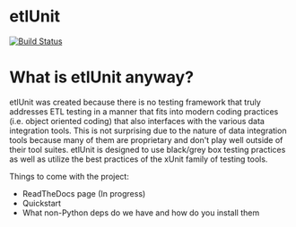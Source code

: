 etlUnit
=======

[![Build Status](https://travis-ci.org/dbaAlex/etlUnit.png?branch=develop)](https://travis-ci.org/dbaAlex/etlUnit)

What is etlUnit anyway?
=======

etlUnit was created because there is no testing framework that truly addresses ETL testing in a manner that fits into
modern coding practices (i.e. object oriented coding) that also interfaces with the various data integration tools.
This is not surprising due to the nature of data integration tools because many of them are proprietary and don't play
 well outside of their tool suites.  etlUnit is designed to use black/grey box testing practices as well as utilize the
 best practices of the xUnit family of testing tools.

Things to come with the project:
* ReadTheDocs page (In progress)
* Quickstart
* What non-Python deps do we have and how do you install them
